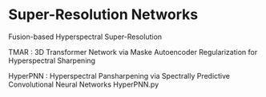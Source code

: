 # Super-Resolution Networks

Fusion-based Hyperspectral Super-Resolution

TMAR      : 3D Transformer Network via Maske Autoencoder Regularization for Hyperspectral Sharpening

HyperPNN  : Hyperspectral Pansharpening via Spectrally Predictive Convolutional Neural Networks
HyperPNN.py

